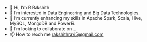 - 👋 Hi, I’m R Rakshith
- 👀 I’m interested in Data Engineering and Big Data Technologies.
- 🌱 I’m currently enhancing my skills in Apache Spark, Scala, Hive, MySQL, MongoDB and PowerBi.
- 💞️ I’m looking to collaborate on ...
- 📫 How to reach me rakshithravi5@gmail.com

<!---
rakshith53/rakshith53 is a ✨ special ✨ repository because its `README.md` (this file) appears on your GitHub profile.
You can click the Preview link to take a look at your changes.
--->

